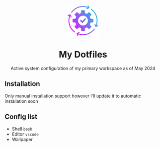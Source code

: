 <div align='center'>
  <img
    src='icon.png'
    height='100'
    width='100'
    alt='repositoy icon'
   />

  # My Dotfiles

  Active system configuration of my primary workspace as of May 2024
</div>

## Installation

Only manual installation support however I'll update it to automatic installation soon

## Config list

- Shell `bash`
- Editor `vscode`
- Wallpaper

